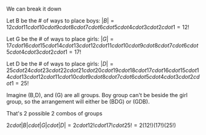 We can break it down

Let B be the # of ways to place boys: $|B| = 12 cdot 11 cdot 10 cdot 9 cdot 8 cdot 7 cdot 6 cdot 5 cdot 4 cdot 3 cdot 2 cdot 1 = 12!$

Let G be the # of ways to place girls: $|G| = 17 cdot 16 cdot 15 cdot 14 cdot 13 cdot 12 cdot 11 cdot 10 cdot 9 cdot 8 cdot 7 cdot 6 cdot 5 cdot 4 cdot 3 cdot 2 cdot 1 = 17!$

Let D be the # of ways to place girls: $|D| = 25 cdot 24 cdot 23 cdot 22 cdot 21 cdot 20 cdot 19 cdot 18 cdot 17 cdot 16 cdot 15 cdot 14 cdot 13 cdot 12 cdot 11 cdot 10 cdot 9 cdot 8 cdot 7 cdot 6 cdot 5 cdot 4 cdot 3 cdot 2 cdot 1 = 25!$

Imagine (B,D), and (G) are all groups. Boy group can't be beside the girl group, so the arrangement will either be (BDG) or (GDB).

That's 2 possible 2 combos of groups

$2 cdot |B| cdot |G| cdot |D| = 2 cdot 12! cdot 17! cdot 25! = 2(12!)(17!)(25!)$
